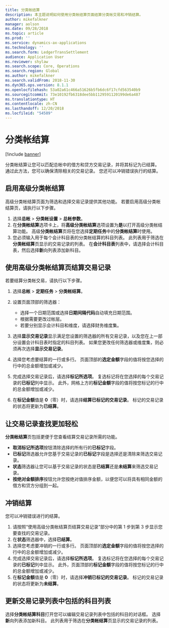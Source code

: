 ```yaml
---
title: 分类帐结算
description: 本主题说明如何使用分类帐结算页面结算分类帐交易和冲销结算。
author: mikefalkner
manager: aolson
ms.date: 09/28/2018
ms.topic: article
ms.prod: ''
ms.service: dynamics-ax-applications
ms.technology: ''
ms.search.form: LedgerTransSettlement
audience: Application User
ms.reviewer: shylaw
ms.search.scope: Core, Operations
ms.search.region: Global
ms.author: mikefalkner
ms.search.validFrom: 2018-11-30
ms.dyn365.ops.version: 8.1.1
ms.openlocfilehash: 53a02a61c466a51626b5fb6dc6f17cfd563540b9
ms.sourcegitcommit: 73e10192fb6318dee5bb1129591120199de6a487
ms.translationtype: HT
ms.contentlocale: zh-CN
ms.lasthandoff: 12/20/2018
ms.locfileid: "54589"
---
```

# <a name="ledger-settlements"></a>分类帐结算

[!include [banner](../includes/banner.md)]

分类帐结算让您可以匹配总帐中的借方和贷方交易记录，并将其标记为已结算。 通过此方法，您可以确保清除相关的交易记录。 您还可以冲销错误执行的结算。

## <a name="enable-advanced-ledger-settlements"></a>启用高级分类帐结算

高级分类帐结算页面为筛选和选择交易记录提供其他功能。 若要启用高级分类帐结算页，请执行以下步骤。

1. 选择**总帐** \> **分类帐设置** \> **总帐参数**。 
2. 在**分类帐结算**选项卡上，将**高级分类帐结算**选项设置为**是**以打开高级分类帐结算功能。 高级**分类帐结算**页将在您选择**定期任务**中的**分类帐结算**时使用。 
3. 您必须输入用于每个会计科目表的分类帐结算的科目列表。 此列表用于筛选在**分类帐结算**页显示的交易记录的列表。 在**会计科目表**列表中，请选择会计科目表，然后选择**新**向列表添加新科目。

## <a name="settle-transactions-by-using-the-advanced-ledger-settlements-page"></a>使用高级分类帐结算页结算交易记录

若要结算分类帐交易，请执行以下步骤。

1. 选择**总帐** \> **定期任务** \> **分类帐结算**。
2. 设置页面顶部的筛选器：

    - 选择一个日期范围或选择**日期间隔代码**自动填充日期范围。
    - 根据需要更改过帐层。
    - 若要分别显示会计科目和维度，请选择财务维度集。

3. 选择**显示交易记录**显示满足您设置的筛选器的所有交易记录，以及您在上一部分设置会计科目表时指定的科目列表。 如果您更改任何筛选器或维度集，则必须再次选择**显示交易记录**。
4. 选择您考虑要结算的一行或多行。 页面顶部的**选定金额**字段的值将按您选择的行中的总金额增加或减少。
5. 完成选择交易记录后，请选择**标记所选项**。 复选标记将在您选择的每个交易记录的**已标记**列中显示。 此外，网格上方的**标记金额**字段的值将按您标记的行中的总金额增加或减少。
6. 在**标记金额**值是 **0**（零）时，请选择**结算已标记的交易记录**。 标记的交易记录的状态将更新为**已结算**。

## <a name="make-transactions-easier-to-find"></a>让交易记录查找更加轻松

**分类帐结算**页包括更便于您查看结算交易记录所需的功能。

- **取消标记所选项**按钮清除选择的所有行的**已标记**字段。
- **已标记**筛选器允许您基于交易记录的**已标记**字段是选择还是清除来筛选交易记录。
- **状态**筛选器让您可以基于交易记录的状态是**已结算**还是**未结算**来筛选交易记录。
- **按绝对金额排序**按钮允许您按绝对值排序金额，以便您可以将具有相同金额的借方和贷方分组到一起。

## <a name="reverse-a-settlement"></a>冲销结算

您可以冲销错误进行的结算。

1. 请按照“使用高级分类帐结算页结算交易记录”部分中的第 1 步到第 3 步显示您要查找的交易记录。
2. 在**状态**筛选器中，选择**已结算**。
3. 选择您考虑要冲销的一行或多行。 页面顶部的**选定金额**字段的值将按您选择的行中的总金额增加或减少。
4. 完成选择交易记录后，请选择**标记所选项**。 复选标记将在您选择的每个交易记录的**已标记**列中显示。 此外，页面顶部的**标记金额**字段的值将按您标记的行中的总金额增加或减少。
5. 在**标记金额**值是 **0**（零）时，请选择**冲销已标记的交易记录**。 标记的交易记录的状态将更新为**未结算**。

## <a name="update-the-list-of-accounts-that-are-included-in-the-list-of-transactions"></a>更新交易记录列表中包括的科目列表

选择**分类帐结算科目**打开您可以编辑交易记录列表中包括的科目的对话框。 选择**新**向列表添加新科目。 此列表用于筛选在**分类帐结算**页显示的交易记录的列表。
